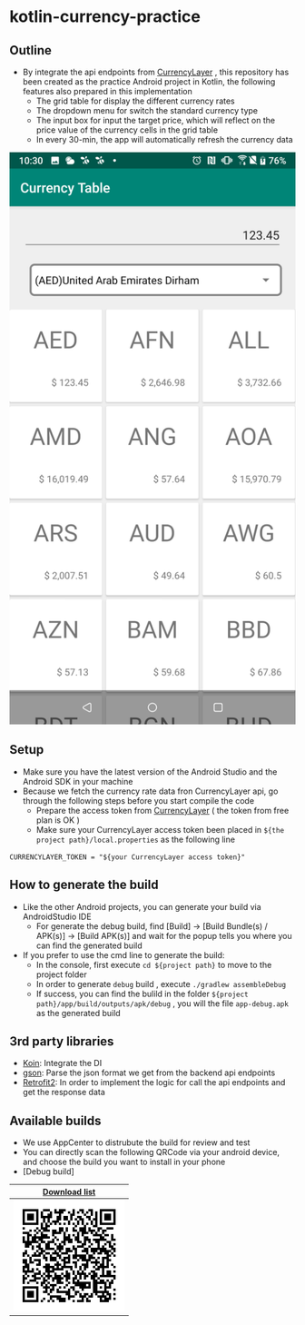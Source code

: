 # kotlin-currency-practice

## Outline
- By integrate the api endpoints from [CurrencyLayer](https://currencylayer.com/) , this repository has been created as the practice Android project in Kotlin, the following features also prepared in this implementation
  - The grid table for display the different currency rates
  - The dropdown menu for switch the standard currency type
  - The input box for input the target price, which will reflect on the price value of the currency cells in the grid table
  - In every 30-min, the app will automatically refresh the currency data

![outline screenshot](/res/outline_screenshot.png)

## Setup
- Make sure you have the latest version of the Android Studio and the Android SDK in your machine
- Because we fetch the currency rate data fron CurrencyLayer api, go through the following steps before you start compile the code
  - Prepare the access token from [CurrencyLayer](https://currencylayer.com/) ( the token from free plan is OK )
  - Make sure your CurrencyLayer access token been placed in `${the project path}/local.properties` as the following line 
```Gradle
CURRENCYLAYER_TOKEN = "${your CurrencyLayer access token}"
```

## How to generate the build
- Like the other Android projects, you can generate your build via AndroidStudio IDE
  - For generate the debug build, find [Build] -> [Build Bundle(s) / APK(s)] -> [Build APK(s)] and wait for the popup tells you where you can find the generated build
- If you prefer to use the cmd line to generate the build: 
  - In the console, first execute `cd ${project path}` to move to the project folder
  - In order to generate `debug` build , execute `./gradlew assembleDebug`
  - If success, you can find the bulild in the folder `${project path}/app/build/outputs/apk/debug` , you will the file `app-debug.apk` as the generated build

## 3rd party libraries
- [Koin](https://github.com/InsertKoinIO/koin): Integrate the DI
- [gson](https://github.com/google/gson): Parse the json format we get from the backend api endpoints
- [Retrofit2](https://square.github.io/retrofit/): In order to implement the logic for call the api endpoints and get the response data

## Available builds
- We use AppCenter to distrubute the build for review and test
- You can directly scan the following QRCode via your android device, and choose the build you want to install in your phone
- [Debug build]

| [Download list](https://install.appcenter.ms/orgs/github-jeffchao98/apps/currencytable/distribution_groups/android-debug) |
| --- |
| ![debug list qr](/res/android-debug.png) |


